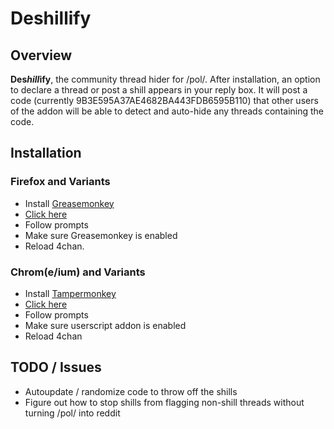 # Deshillify


## Overview

**Des*hill*ify**, the community thread hider for /pol/. After installation, an option to declare a thread or post a shill appears in your reply box.  It will post a code (currently 9B3E595A37AE4682BA443FDB6595B110) that other users of the addon will be able to detect and auto-hide any threads containing the code.

## Installation

### Firefox and Variants

* Install [Greasemonkey](https://addons.mozilla.org/en-US/firefox/addon/greasemonkey/)
* [Click here](https://deshillify.github.io/deshillify-pol/deshillify-pol.user.js)
* Follow prompts
* Make sure Greasemonkey is enabled
* Reload 4chan.

### Chrom(e/ium) and Variants
* Install [Tampermonkey](https://chrome.google.com/webstore/detail/tampermonkey/dhdgffkkebhmkfjojejmpbldmpobfkfo)
* [Click here](https://deshillify.github.io/deshillify-pol/deshillify-pol.user.js)
* Follow prompts
* Make sure userscript addon is enabled
* Reload 4chan

## TODO / Issues
* Autoupdate / randomize code to throw off the shills
* Figure out how to stop shills from flagging non-shill threads without turning /pol/ into reddit